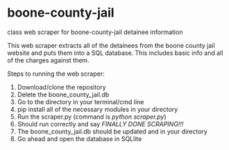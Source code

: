 # boone-county-jail
class web scraper for boone-county-jail detainee information

This web scraper extracts all of the detainees from the boone county jail website and puts them into a SQL database. 
This includes basic info and all of the charges against them.

Steps to running the web scraper:

1. Download/clone the repository
2. Delete the boone_county_jail.db
2. Go to the directory in your terminal/cmd line
3. pip install all of the necessary modules in your directory
4. Run the scraper.py (command is <i>python scraper.py</i>)
5. Should run correctly and say <i>FINALLY DONE SCRAPING!!!</i>
6. The boone_county_jail.db should be updated and in your directory
7. Go ahead and open the database in SQLlite
